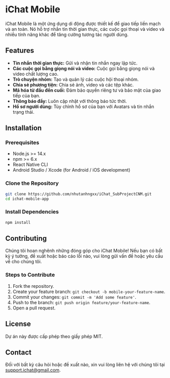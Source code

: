 # iChat Mobile

iChat Mobile là một ứng dụng di động được thiết kế để giao tiếp liền mạch và an toàn. Nó hỗ trợ nhắn tin thời gian thực, các cuộc gọi thoại và video và nhiều tính năng khác để tăng cường tương tác người dùng.

## Features

- **Tin nhắn thời gian thực:** Gửi và nhận tin nhắn ngay lập tức. <br>
- **Các cuộc gọi bằng giọng nói và video:** Cuộc gọi bằng giọng nói và video chất lượng cao. <br>
- **Trò chuyện nhóm:** Tạo và quản lý các cuộc hội thoại nhóm. <br>
- **Chia sẻ phương tiện:** Chia sẻ ảnh, video và các tệp khác. <br>
- **Mã hóa từ đầu đến cuối:** Đảm bảo quyền riêng tư và bảo mật của giao tiếp của bạn. <br>
- **Thông báo đẩy:** Luôn cập nhật với thông báo tức thời. <br>
- **Hồ sơ người dùng:** Tùy chỉnh hồ sơ của bạn với Avatars và tin nhắn trạng thái. <br>

## Installation

### Prerequisites

- Node.js >= 14.x
- npm >= 6.x
- React Native CLI
- Android Studio / Xcode (for Android / iOS development)

### Clone the Repository

```bash
git clone https://github.com/nhutanhngxx/iChat_SubProjectCNM.git
cd ichat-mobile-app
```

### Install Dependencies

```bash
npm install
```

## Contributing

Chúng tôi hoan nghênh những đóng góp cho iChat Mobile! Nếu bạn có bất kỳ ý tưởng, đề xuất hoặc báo cáo lỗi nào, vui lòng gửi vấn đề hoặc yêu cầu về cho chúng tôi.

### Steps to Contribute

1. Fork the repository. <br>
2. Create your feature branch: `git checkout -b mobile-your-feature-name`. <br>
3. Commit your changes: `git commit -m 'Add some feature'`. <br>
4. Push to the branch: `git push origin feature/your-feature-name`. <br>
5. Open a pull request. <br>

## License

Dự án này được cấp phép theo giấy phép MIT.

## Contact

Đối với bất kỳ câu hỏi hoặc đề xuất nào, xin vui lòng liên hệ với chúng tôi tại support.ichat@gmail.com.
